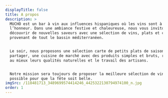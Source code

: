 ```yaml
---
displayTitle: false
title: A propos
description: >
  MUCHO est un bar à vin aux influences hispaniques où les vins sont à
  l’honneur. Dans une ambiance festive et chaleureuse, nous vous invitons à
  découvrir de nouvelles saveurs avec une sélection de vins, plats et cocktails
  provenant de tout le bassin méditerranéen. 


  Le soir, nous proposons une sélection carte de petits plats de saison à
  partager, une cuisine de marché avec des produits simples et bruts, respectant
  au mieux leurs qualités naturelles et le travail des artisans.


  Notre mission sera toujours de proposer la meilleure sélection de vins
  possible pour que la fête soit belle.
imgSrc: /118481713_3489699574414246_4425322130794974100_n.jpg
order: 1
---
```


